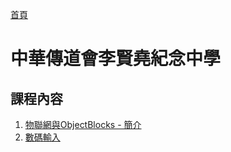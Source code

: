 [首頁]

# 中華傳道會李賢堯紀念中學

## 課程內容

1. [物聯網與ObjectBlocks - 簡介]
2. [數碼輸入]

[首頁]: ../../../index.md
[物聯網與ObjectBlocks - 簡介]: ./lesson/1/index.md
[數碼輸入]: ./lesson/2/index.md